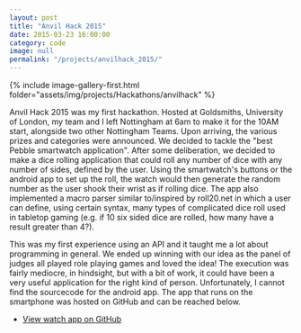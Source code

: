 ```yaml
---
layout: post
title: "Anvil Hack 2015"
date: 2015-03-23 16:00:00
category: code
image: null
permalink: "/projects/anvilhack_2015/"
---
```



<div>
<span class="image right"> {% include image-gallery-first.html folder="assets/img/projects/Hackathons/anvilhack" %}</span>
<p>
Anvil Hack 2015 was my first hackathon. Hosted at Goldsmiths, University of London, my team and I left Nottingham at 6am to make it for the 10AM start, alongside two other Nottingham Teams. Upon arriving, the various prizes and categories were announced. We decided to tackle the "best Pebble smartwatch application". After some deliberation, we decided to make a dice rolling application that could roll any number of dice with any number of sides, defined by the user. Using the smartwatch's buttons or the android app to set up the roll, the watch would then generate the random number as the user shook their wrist as if rolling dice. The app also implemented a macro parser similar to/inspired by roll20.net in which a user can define, using certain syntax, many types of complicated dice roll used in tabletop gaming (e.g. if 10 six sided dice are rolled, how many have a result greater than 4?).</p>
<p>This was my first experience using an API and it taught me a lot about programming in general. We ended up winning with our idea as the panel of judges all played role playing games and loved the idea! The execution was fairly mediocre, in hindsight, but with a bit of work, it could have been a very useful application for the right kind of person. Unfortunately, I cannot find the sourcecode for the android app. The app that runs on the smartphone was hosted on GitHub and can be reached below.
</p>
</div>
<ul class="actions">
    <li><a class="button" target="_blank" href="https://github.com/dave452/AnvilHackDice"><span class="fab fa-github"></span> View watch app on GitHub</a></li>
</ul>
